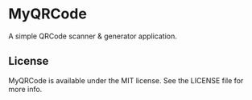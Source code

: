 # MyQRCode
A simple QRCode scanner &amp; generator application.

## License

MyQRCode is available under the MIT license. See the LICENSE file for more info.